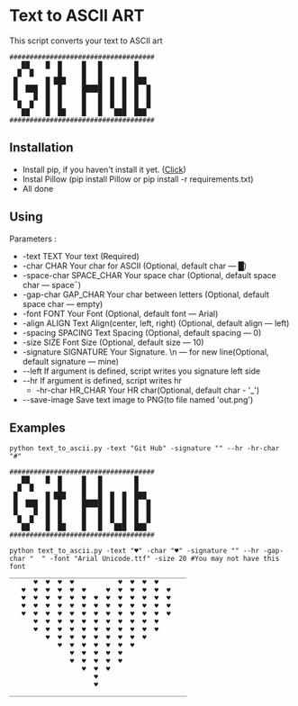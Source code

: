 # Text to ASCII ART
This script converts your text to ASCII art
```
####################################
   ██    █  █     █   █        █
  █  █      █     █   █        █
 █       █ ███    █   █  █  █  ███
 █  ███  █  █     █████  █  █  █  █
 █    █  █  █     █   █  █  █  █  █
  █  █   █  █     █   █  █  █  █  █
   ██    █  ██    █   █   ███  ███
####################################
```

## Installation
  * Install pip, if you haven't install it yet. ([Click](https://pip.pypa.io/en/stable/installing/))
  * Instal Pillow (pip install Pillow or pip install -r requirements.txt)
  * All done

## Using
  Parameters :
  * -text TEXT            Your text (Required)
  * -char CHAR            Your char for ASCII (Optional, default char — █)
  * -space-char SPACE_CHAR Your space char (Optional, default space char — space¯)
  * -gap-char GAP_CHAR    Your char between letters (Optional, default space char — empty)
  * -font FONT            Your Font (Optional, default font — Arial)
  * -align ALIGN          Text Align(center, left, right) (Optional, default align — left)
  * -spacing SPACING      Text Spacing (Optional, default spacing — 0)
  * -size SIZE            Font Size (Optional, default size — 10)
  * -signature SIGNATURE  Your Signature. \n — for new line(Optional, default signature — mine)
  * --left                If argument is defined, script writes you signature left side
  * --hr                  If argument is defined, script writes hr
    * -hr-char HR_CHAR      Your HR char(Optional, default char - '_')
  * --save-image          Save text image to PNG(to file named 'out.png')

## Examples
```
python text_to_ascii.py -text "Git Hub" -signature "" --hr -hr-char "#"

####################################
   ██    █  █     █   █        █
  █  █      █     █   █        █
 █       █ ███    █   █  █  █  ███
 █  ███  █  █     █████  █  █  █  █
 █    █  █  █     █   █  █  █  █  █
  █  █   █  █     █   █  █  █  █  █
   ██    █  ██    █   █   ███  ███
####################################
```
```
python text_to_ascii.py -text "♥" -char "♥" -signature "" --hr -gap-char "  " -font "Arial Unicode.ttf" -size 20 #You may not have this font
____________________________________________
      ♥  ♥  ♥  ♥           ♥  ♥  ♥  ♥
   ♥  ♥  ♥  ♥  ♥  ♥     ♥  ♥  ♥  ♥  ♥  ♥
   ♥  ♥  ♥  ♥  ♥  ♥  ♥  ♥  ♥  ♥  ♥  ♥  ♥
   ♥  ♥  ♥  ♥  ♥  ♥  ♥  ♥  ♥  ♥  ♥  ♥  ♥
   ♥  ♥  ♥  ♥  ♥  ♥  ♥  ♥  ♥  ♥  ♥  ♥  ♥
      ♥  ♥  ♥  ♥  ♥  ♥  ♥  ♥  ♥  ♥  ♥
      ♥  ♥  ♥  ♥  ♥  ♥  ♥  ♥  ♥  ♥  ♥
         ♥  ♥  ♥  ♥  ♥  ♥  ♥  ♥  ♥
            ♥  ♥  ♥  ♥  ♥  ♥  ♥
               ♥  ♥  ♥  ♥  ♥
               ♥  ♥  ♥  ♥  ♥
                  ♥  ♥  ♥
                     ♥
                     ♥
____________________________________________
  ```
